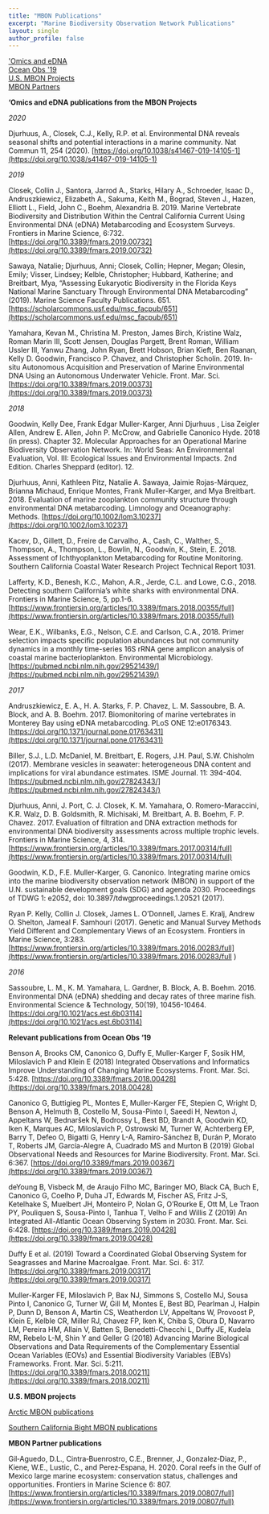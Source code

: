 ```yaml
---
title: "MBON Publications"
excerpt: "Marine Biodiversity Observation Network Publications"
layout: single
author_profile: false
---
```


['Omics and eDNA](#omics)
<br>
[Ocean Obs '19](#oo19)
<br>
[U.S. MBON Projects](#projects)
<br>
[MBON Partners](#partners) 


<a name="omics"></a>
**‘Omics and eDNA publications from the MBON Projects**

_2020_

Djurhuus, A., Closek, C.J., Kelly, R.P. et al. Environmental DNA reveals seasonal shifts and potential interactions in a marine community. Nat Commun 11, 254 (2020). [https://doi.org/10.1038/s41467-019-14105-1](https://doi.org/10.1038/s41467-019-14105-1)

_2019_

Closek, Collin J., Santora, Jarrod A., Starks, Hilary A., Schroeder, Isaac D., Andruszkiewicz, Elizabeth A., Sakuma, Keith M., Bograd, Steven J., Hazen, Elliott L., Field, John C., Boehm, Alexandria B. 2019. Marine Vertebrate Biodiversity and Distribution Within the Central California Current Using Environmental DNA (eDNA) Metabarcoding and Ecosystem Surveys. Frontiers in Marine Science, 6:732.  [https://doi.org/10.3389/fmars.2019.00732](https://doi.org/10.3389/fmars.2019.00732)

Sawaya, Natalie; Djurhuus, Anni; Closek, Collin; Hepner, Megan; Olesin, Emily; Visser, Lindsey; Kelble, Christopher; Hubbard, Katherine; and Breitbart, Mya, “Assessing Eukaryotic Biodiversity in the Florida Keys National Marine Sanctuary Through Environmental DNA Metabarcoding” (2019). Marine Science Faculty Publications. 651. [https://scholarcommons.usf.edu/msc_facpub/651](https://scholarcommons.usf.edu/msc_facpub/651)

Yamahara, Kevan M., Christina M. Preston, James Birch, Kristine Walz, Roman Marin III, Scott Jensen, Douglas Pargett, Brent Roman, William Ussler III, Yanwu Zhang, John Ryan, Brett Hobson, Brian Kieft, Ben Raanan, Kelly D. Goodwin, Francisco P. Chavez, and Christopher Scholin. 2019. In-situ Autonomous Acquisition and Preservation of Marine Environmental DNA Using an Autonomous Underwater Vehicle. Front. Mar. Sci. [https://doi.org/10.3389/fmars.2019.00373](https://doi.org/10.3389/fmars.2019.00373)

_2018_

Goodwin, Kelly Dee, Frank Edgar Muller-Karger, Anni Djurhuus , Lisa Zeigler Allen, Andrew E. Allen, John P. McCrow, and Gabrielle Canonico Hyde. 2018 (in press). Chapter 32. Molecular Approaches for an Operational Marine Biodiversity Observation Network. In: World Seas: An Environmental Evaluation, Vol. III: Ecological Issues and Environmental Impacts. 2nd Edition. Charles Sheppard (editor). 12.

Djurhuus, Anni, Kathleen Pitz, Natalie A. Sawaya, Jaimie Rojas-Márquez, Brianna Michaud, Enrique Montes, Frank Muller-Karger, and Mya Breitbart. 2018. Evaluation of marine zooplankton community structure through environmental DNA metabarcoding. Limnology and Oceanography: Methods. [https://doi.org/10.1002/lom3.10237](https://doi.org/10.1002/lom3.10237)

Kacev, D., Gillett, D., Freire de Carvalho, A., Cash, C., Walther, S., Thompson, A., Thompson, L., Bowlin, N., Goodwin, K., Stein, E. 2018. Assessment of Ichthyoplankton Metabarcoding for Routine Monitoring. Southern California Coastal Water Research Project Technical Report 1031.

Lafferty, K.D., Benesh, K.C., Mahon, A.R., Jerde, C.L. and Lowe, C.G., 2018. Detecting southern California’s white sharks with environmental DNA. Frontiers in Marine Science, 5, pp.1-6. [https://www.frontiersin.org/articles/10.3389/fmars.2018.00355/full](https://www.frontiersin.org/articles/10.3389/fmars.2018.00355/full)

Wear, E.K., Wilbanks, E.G., Nelson, C.E. and Carlson, C.A., 2018. Primer selection impacts specific population abundances but not community dynamics in a monthly time-series 16S rRNA gene amplicon analysis of coastal marine bacterioplankton. Environmental Microbiology. [https://pubmed.ncbi.nlm.nih.gov/29521439/](https://pubmed.ncbi.nlm.nih.gov/29521439/)

_2017_

Andruszkiewicz, E. A., H. A. Starks, F. P. Chavez, L. M. Sassoubre, B. A. Block, and A. B. Boehm. 2017. Biomonitoring of marine vertebrates in Monterey Bay using eDNA metabarcoding. PLoS ONE 12:e0176343. [https://doi.org/10.1371/journal.pone.01763431](https://doi.org/10.1371/journal.pone.01763431)

Biller, S.J., L.D. McDaniel, M. Breitbart, E. Rogers, J.H. Paul, S.W. Chisholm (2017). Membrane vesicles in seawater: heterogeneous DNA content and implications for viral abundance estimates. ISME Journal. 11: 394-404. [https://pubmed.ncbi.nlm.nih.gov/27824343/](https://pubmed.ncbi.nlm.nih.gov/27824343/)

Djurhuus, Anni, J. Port, C. J. Closek, K. M. Yamahara, O. Romero-Maraccini, K.R. Walz, D. B. Goldsmith, R. Michisaki, M. Breitbart, A. B. Boehm, F. P. Chavez. 2017. Evaluation of filtration and DNA extraction methods for environmental DNA biodiversity assessments across multiple trophic levels. Frontiers in Marine Science, 4, 314. [https://www.frontiersin.org/articles/10.3389/fmars.2017.00314/full](https://www.frontiersin.org/articles/10.3389/fmars.2017.00314/full)

Goodwin, K.D., F.E. Muller-Karger, G. Canonico. Integrating marine omics into the marine biodiversity observation network (MBON) in support of the U.N. sustainable development goals (SDG) and agenda 2030. Proceedings of TDWG 1: e2052, doi: 10.3897/tdwgproceedings.1.20521 (2017).

Ryan P. Kelly, Collin J. Closek, James L. O’Donnell, James E. Kralj, Andrew O. Shelton, Jameal F. Samhouri (2017). Genetic and Manual Survey Methods Yield Different and Complementary Views of an Ecosystem. Frontiers in Marine Science, 3:283. [https://www.frontiersin.org/articles/10.3389/fmars.2016.00283/full](https://www.frontiersin.org/articles/10.3389/fmars.2016.00283/full
)

_2016_

Sassoubre, L. M., K. M. Yamahara, L. Gardner, B. Block, A. B. Boehm. 2016. Environmental DNA (eDNA) shedding and decay rates of three marine fish. Environmental Science & Technology, 50(19), 10456-10464. [https://doi.org/10.1021/acs.est.6b03114](https://doi.org/10.1021/acs.est.6b03114)


<a name="oo19"></a>**Relevant publications from Ocean Obs ‘19**

Benson A, Brooks CM, Canonico G, Duffy E, Muller-Karger F, Sosik HM, Miloslavich P and Klein E (2018) Integrated Observations and Informatics Improve Understanding of Changing Marine Ecosystems. Front. Mar. Sci. 5:428. [https://doi.org/10.3389/fmars.2018.00428](https://doi.org/10.3389/fmars.2018.00428)

Canonico G, Buttigieg PL, Montes E, Muller-Karger FE, Stepien C, Wright D, Benson A, Helmuth B, Costello M, Sousa-Pinto I, Saeedi H, Newton J, Appeltans W, Bednaršek N, Bodrossy L, Best BD, Brandt A, Goodwin KD, Iken K, Marques AC, Miloslavich P, Ostrowski M, Turner W, Achterberg EP, Barry T, Defeo O, Bigatti G, Henry L-A, Ramiro-Sánchez B, Durán P, Morato T, Roberts JM, García-Alegre A, Cuadrado MS and Murton B (2019) Global Observational Needs and Resources for Marine Biodiversity. Front. Mar. Sci. 6:367. [https://doi.org/10.3389/fmars.2019.00367](https://doi.org/10.3389/fmars.2019.00367)

deYoung B, Visbeck M, de Araujo Filho MC, Baringer MO, Black CA, Buch E, Canonico G, Coelho P, Duha JT, Edwards M, Fischer AS, Fritz J-S, Ketelhake S, Muelbert JH, Monteiro P, Nolan G, O’Rourke E, Ott M, Le Traon PY, Pouliquen S, Sousa-Pinto I, Tanhua T, Velho F and Willis Z (2019) An Integrated All-Atlantic Ocean Observing System in 2030. Front. Mar. Sci. 6:428. [https://doi.org/10.3389/fmars.2019.00428](https://doi.org/10.3389/fmars.2019.00428)

Duffy E et al. (2019) Toward a Coordinated Global Observing System for Seagrasses and Marine Macroalgae. Front. Mar. Sci. 6: 317. [https://doi.org/10.3389/fmars.2019.00317](https://doi.org/10.3389/fmars.2019.00317)

Muller-Karger FE, Miloslavich P, Bax NJ, Simmons S, Costello MJ, Sousa Pinto I, Canonico G, Turner W, Gill M, Montes E, Best BD, Pearlman J, Halpin P, Dunn D, Benson A, Martin CS, Weatherdon LV, Appeltans W, Provoost P, Klein E, Kelble CR, Miller RJ, Chavez FP, Iken K, Chiba S, Obura D, Navarro LM, Pereira HM, Allain V, Batten S, Benedetti-Checchi L, Duffy JE, Kudela RM, Rebelo L-M, Shin Y and Geller G (2018) Advancing Marine Biological Observations and Data Requirements of the Complementary Essential Ocean Variables (EOVs) and Essential Biodiversity Variables (EBVs) Frameworks. Front. Mar. Sci. 5:211. [https://doi.org/10.3389/fmars.2018.00211](https://doi.org/10.3389/fmars.2018.00211)


<a name="projects"></a>**U.S. MBON projects**

[Arctic MBON publications](/pages/publications_ambon/)

[Southern California Bight MBON publications](/pages/publications_scbmbon/)


<a name="partners"></a>**MBON Partner publications**

Gil‐Aguedo, D.L., Cintra‐Buenrostro, C.E., Brenner, J., Gonzalez‐Diaz, P., Kiene, W.E., Lustic, C., and Perez‐Espana, H. 2020. Coral reefs in the Gulf of Mexico large marine ecosystem: conservation status, challenges and opportunities. Frontiers in Marine Science 6: 807. [https://www.frontiersin.org/articles/10.3389/fmars.2019.00807/full](https://www.frontiersin.org/articles/10.3389/fmars.2019.00807/full)
